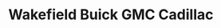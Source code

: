 ---
title: "Wakefield Buick GMC Cadillac"
url: /spartanburg/wakefield-buick-gmc-cadillac/
shop: Autohaus
---